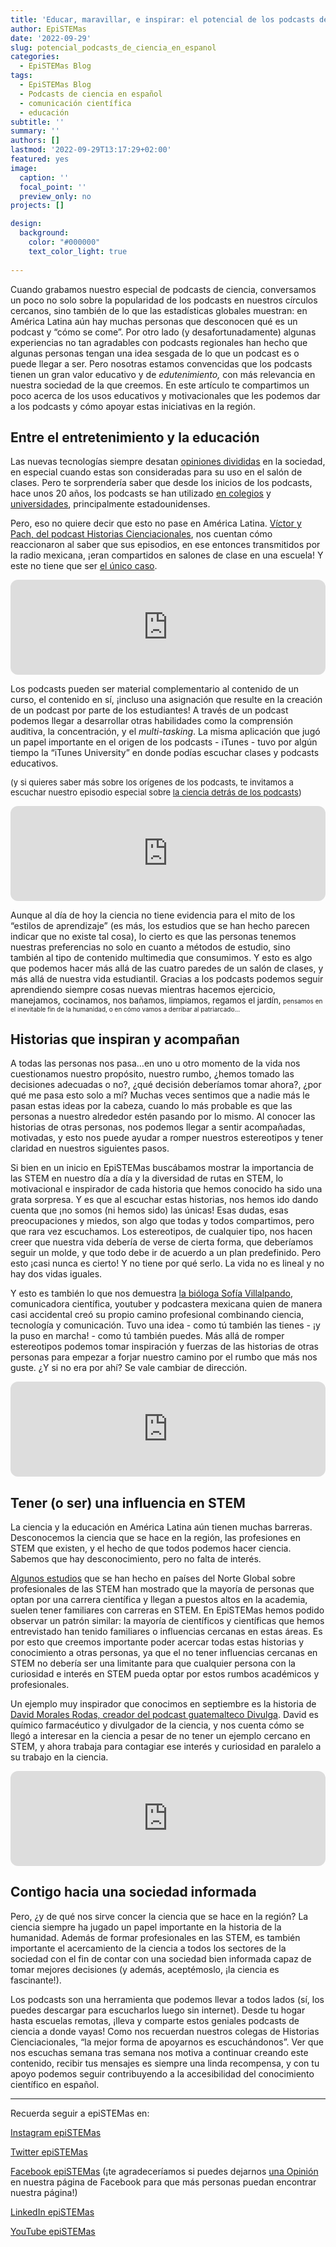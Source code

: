 ```yaml
---
title: 'Educar, maravillar, e inspirar: el potencial de los podcasts de ciencia'
author: EpiSTEMas
date: '2022-09-29'
slug: potencial_podcasts_de_ciencia_en_espanol
categories:
  - EpiSTEMas Blog
tags:
  - EpiSTEMas Blog
  - Podcasts de ciencia en español
  - comunicación científica
  - educación
subtitle: ''
summary: ''
authors: []
lastmod: '2022-09-29T13:17:29+02:00'
featured: yes
image:
  caption: ''
  focal_point: ''
  preview_only: no
projects: []

design:
  background:
    color: "#000000"
    text_color_light: true
    
---
```



Cuando grabamos nuestro especial de podcasts de ciencia, conversamos un poco no solo sobre la popularidad de los podcasts en nuestros círculos cercanos, sino también de lo que las estadísticas globales muestran: en América Latina aún hay muchas personas que desconocen qué es un podcast y “cómo se come”. Por otro lado (y desafortunadamente) algunas experiencias no tan agradables con podcasts regionales han hecho que algunas personas tengan una idea sesgada de lo que un podcast es o puede llegar a ser. Pero nosotras estamos convencidas que los podcasts tienen un gran valor educativo y de *edutenimiento,* con más relevancia en nuestra sociedad de la que creemos. En este artículo te compartimos un poco acerca de los usos educativos y motivacionales que les podemos dar a los podcasts y cómo apoyar estas iniciativas en la región. 

## Entre el entretenimiento y la educación

Las nuevas tecnologías siempre desatan [opiniones divididas](https://scholarcommons.scu.edu/engl_176/29/) en la sociedad, en especial cuando estas son consideradas para su uso en el salón de clases. Pero te sorprendería saber que desde los inicios de los podcasts, hace unos 20 años, los podcasts se han utilizado [en colegios](https://www.proquest.com/openview/e37355cf9495d3b5aa1e7914b24dfd4c/1?pq-origsite=gscholar&cbl=38641) y [universidades](https://www.tandfonline.com/doi/abs/10.1080/07380560802368132), principalmente estadounidenses. 

Pero, eso no quiere decir que esto no pase en América Latina. [Víctor y Pach, del podcast Historias Cienciacionales](https://www.epistemas.com/post/e74historiascienciacionales/), nos cuentan cómo reaccionaron al saber que sus episodios, en ese entonces transmitidos por la radio mexicana, ¡eran compartidos en salones de clase en una escuela! Y este no tiene que ser [el único caso](https://twitter.com/olivmuni/status/1575153703983763459).  

<iframe style="border-radius:12px" src="https://open.spotify.com/embed/episode/0p25yMx9PdHT90eG1Sijab?utm_source=generator&theme=0" width="100%" height="152" frameBorder="0" allowfullscreen="" allow="autoplay; clipboard-write; encrypted-media; fullscreen; picture-in-picture" loading="lazy"></iframe>

Los podcasts pueden ser material complementario al contenido de un curso, el contenido en sí, ¡incluso una asignación que resulte en la creación de un podcast por parte de los estudiantes! A través de un podcast podemos llegar a desarrollar otras habilidades como la comprensión auditiva, la concentración, y el *multi-tasking*. La misma aplicación que jugó un papel importante en el origen de los podcasts - iTunes - tuvo por algún tiempo la “iTunes University” en donde podías escuchar clases y podcasts educativos.

<font size="2"> (y si quieres saber más sobre los orígenes de los podcasts, te invitamos a escuchar nuestro episodio especial sobre [la ciencia detrás de los podcasts](https://www.epistemas.com/post/e72especialdecienciaypodcasts/)) </font>

<iframe style="border-radius:12px" src="https://open.spotify.com/embed/episode/1gB9gP9lxQ0kjvooHDfyaI?utm_source=generator" width="100%" height="152" frameBorder="0" allowfullscreen="" allow="autoplay; clipboard-write; encrypted-media; fullscreen; picture-in-picture" loading="lazy"></iframe>

Aunque al día de hoy la ciencia no tiene evidencia para el mito de los “estilos de aprendizaje” (es más, los estudios que se han hecho parecen indicar que no existe tal cosa), lo cierto es que las personas tenemos nuestras preferencias no solo en cuanto a métodos de estudio, sino también al tipo de contenido multimedia que consumimos. Y esto es algo que podemos hacer más allá de las cuatro paredes de un salón de clases, y más allá de nuestra vida estudiantil. Gracias a los podcasts podemos seguir aprendiendo siempre cosas nuevas mientras hacemos ejercicio, manejamos, cocinamos, <font size="2"> nos bañamos, limpiamos, regamos el jardín, </font> <font size="1"> pensamos en el inevitable fin de la humanidad, o en cómo vamos a derribar al patriarcado... </font>

## Historias que inspiran y acompañan

A todas las personas nos pasa…en uno u otro momento de la vida nos cuestionamos nuestro propósito, nuestro rumbo, ¿hemos tomado las decisiones adecuadas o no?, ¿qué decisión deberíamos tomar ahora?, ¿por qué me pasa esto solo a mí? Muchas veces sentimos que a nadie más le pasan estas ideas por la cabeza, cuando lo más probable es que las personas a nuestro alrededor estén pasando por lo mismo. Al conocer las historias de otras personas, nos podemos llegar a sentir acompañadas, motivadas, y esto nos puede ayudar a romper nuestros estereotipos y tener claridad en nuestros siguientes pasos. 

Si bien en un inicio en EpiSTEMas buscábamos mostrar la importancia de las STEM en nuestro día a día y la diversidad de rutas en STEM, lo motivacional e inspirador de cada historia que hemos conocido ha sido una grata sorpresa. Y es que al escuchar estas historias, nos hemos ido dando cuenta que ¡no somos (ni hemos sido) las únicas! Esas dudas, esas preocupaciones y miedos, son algo que todas y todos compartimos, pero que rara vez escuchamos. Los estereotipos, de cualquier tipo, nos hacen creer que nuestra vida debería de verse de cierta forma, que deberíamos seguir un molde, y que todo debe ir de acuerdo a un plan predefinido. Pero esto ¡casi nunca es cierto! Y no tiene por qué serlo. La vida no es lineal y no hay dos vidas iguales. 

Y esto es también lo que nos demuestra [la bióloga Sofía Villalpando](https://www.epistemas.com/post/e75sofiavillalpando/), comunicadora científica, youtuber y podcastera mexicana quien de manera casi accidental creó su propio camino profesional combinando ciencia, tecnología y comunicación. Tuvo una idea - como tú también las tienes - ¡y la puso en marcha! - como tú también puedes. Más allá de romper estereotipos podemos tomar inspiración y fuerzas de las historias de otras personas para empezar a forjar nuestro camino por el rumbo que más nos guste. ¿Y si no era por ahí? Se vale cambiar de dirección. 

<iframe style="border-radius:12px" src="https://open.spotify.com/embed/episode/7IlnQVbEZPZMlrhQnw4zYW?utm_source=generator&theme=0" width="100%" height="152" frameBorder="0" allowfullscreen="" allow="autoplay; clipboard-write; encrypted-media; fullscreen; picture-in-picture" loading="lazy"></iframe>

## Tener (o ser) una influencia en STEM

La ciencia y la educación en América Latina aún tienen muchas barreras. Desconocemos la ciencia que se hace en la región, las profesiones en STEM que existen, y el hecho de que todos podemos hacer ciencia. Sabemos que hay desconocimiento, pero no falta de interés. 

[Algunos estudios](https://www.researchgate.net/publication/350537590_The_effect_of_STEM_interest_base_on_family_background_for_secondary_student) que se han hecho en países del Norte Global sobre profesionales de las STEM han mostrado que la mayoría de personas que optan por una carrera científica y llegan a puestos altos en la academia, suelen tener familiares con carreras en STEM. En EpiSTEMas hemos podido observar un patrón similar: la mayoría de científicos y científicas que hemos entrevistado han tenido familiares o influencias cercanas en estas áreas. Es por esto que creemos importante poder acercar todas estas historias y conocimiento a otras personas, ya que el no tener influencias cercanas en STEM no debería ser una limitante para que cualquier persona con la curiosidad e interés en STEM pueda optar por estos rumbos académicos y profesionales.

Un ejemplo muy inspirador que conocimos en septiembre es la historia de [David Morales Rodas, creador del podcast guatemalteco Divulga](https://www.epistemas.com/post/e73davidmoralesrodas/). David es químico farmacéutico y divulgador de la ciencia, y nos cuenta cómo se llegó a interesar en la ciencia a pesar de no tener un ejemplo cercano en STEM, y ahora trabaja para contagiar ese interés y curiosidad en paralelo a su trabajo en la ciencia.   

<iframe style="border-radius:12px" src="https://open.spotify.com/embed/episode/5BLZWTHUGwpX8goaxw4fdJ?utm_source=generator&theme=0" width="100%" height="152" frameBorder="0" allowfullscreen="" allow="autoplay; clipboard-write; encrypted-media; fullscreen; picture-in-picture" loading="lazy"></iframe>

## Contigo hacia una sociedad informada

Pero, ¿y de qué nos sirve concer la ciencia que se hace en la región? La ciencia siempre ha jugado un papel importante en la historia de la humanidad. Además de formar profesionales en las STEM, es también importante el acercamiento de la ciencia a todos los sectores de la sociedad con el fin de contar con una sociedad bien informada capaz de tomar mejores decisiones (y además, aceptémoslo, ¡la ciencia es fascinante!).

Los podcasts son una herramienta que podemos llevar a todos lados (sí, los puedes descargar para escucharlos luego sin internet). Desde tu hogar hasta escuelas remotas, ¡lleva y comparte estos geniales podcasts de ciencia a donde vayas! Como nos recuerdan nuestros colegas de Historias Cienciacionales, “la mejor forma de apoyarnos es escuchándonos”. Ver que nos escuchas semana tras semana nos motiva a continuar creando este contenido, recibir tus mensajes es siempre una linda recompensa, y con tu apoyo podemos seguir contribuyendo a la accesibilidad del conocimiento científico en español.



- - - - -

Recuerda seguir a epiSTEMas en:

[Instagram epiSTEMas](https://www.instagram.com/epistemas/)  

[Twitter epiSTEMas](https://twitter.com/epiSTEMas_Pod)

[Facebook epiSTEMas](https://www.facebook.com/epiSTEMasPod) (¡te agradeceríamos si puedes dejarnos [una Opinión](https://www.facebook.com/epiSTEMasPod/reviews/) en nuestra página de Facebook para que más personas puedan encontrar nuestra página!)

[LinkedIn epiSTEMas](https://www.linkedin.com/company/epistemas-podcast/)

[YouTube epiSTEMas](https://www.youtube.com/@epistemaspodcast)